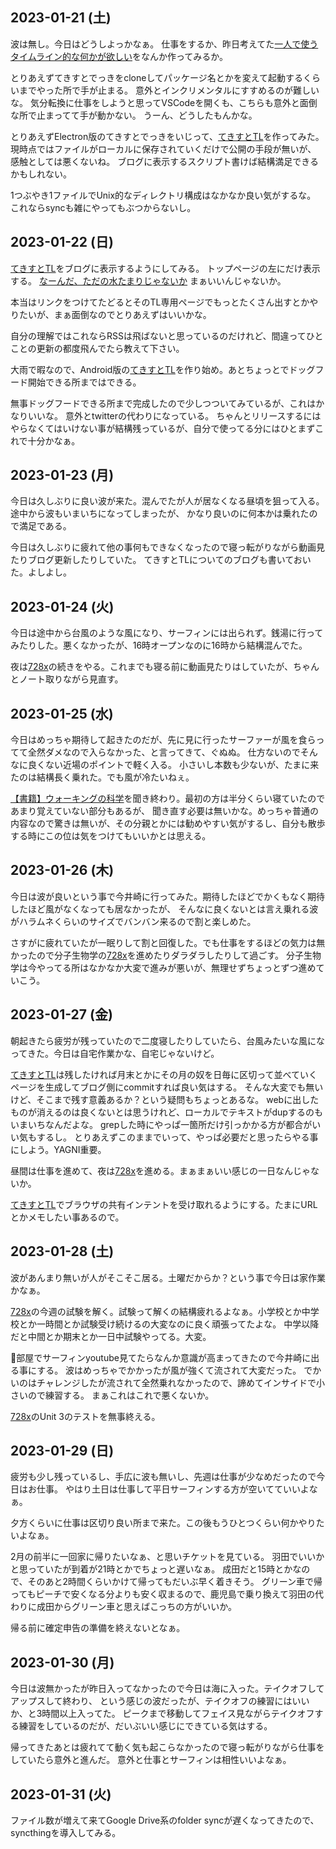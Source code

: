## 2023-01-21 (土)

波は無し。今日はどうしよっかなぁ。
仕事をするか、昨日考えてた[一人で使うタイムライン的な何かが欲しい](一人で使うタイムライン的な何かが欲しい.md)をなんか作ってみるか。

とりあえずてきすとでっきをcloneしてパッケージ名とかを変えて起動するくらいまでやった所で手が止まる。
意外とインクリメンタルにすすめるのが難しいな。
気分転換に仕事をしようと思ってVSCodeを開くも、こちらも意外と面倒な所で止まってて手が動かない。
うーん、どうしたもんかな。

とりあえずElectron版のてきすとでっきをいじって、[てきすとTL](てきすとTL.md)を作ってみた。
現時点ではファイルがローカルに保存されていくだけで公開の手段が無いが、
感触としては悪くないね。
ブログに表示するスクリプト書けば結構満足できるかもしれない。

1つぶやき1ファイルでUnix的なディレクトリ構成はなかなか良い気がするな。
これならsyncも雑にやってもぶつからないし。

## 2023-01-22 (日)

[てきすとTL](てきすとTL.md)をブログに表示するようにしてみる。
トップページの左にだけ表示する。 [なーんだ、ただの水たまりじゃないか](https://karino2.github.io/) まぁいいんじゃないか。

本当はリンクをつけてたどるとそのTL専用ページでもっとたくさん出すとかやりたいが、まぁ面倒なのでとりあえずはいいかな。

自分の理解ではこれならRSSは飛ばないと思っているのだけれど、間違ってひとことの更新の都度飛んでたら教えて下さい。

大雨で暇なので、Android版の[てきすとTL](てきすとTL.md)を作り始め。あとちょっとでドッグフード開始できる所まではできる。

無事ドッグフードできる所まで完成したので少しつついてみているが、これはかなりいいな。
意外とtwitterの代わりになっている。
ちゃんとリリースするにはやらなくてはいけない事が結構残っているが、自分で使ってる分にはひとまずこれで十分かなぁ。

## 2023-01-23 (月)

今日は久しぶりに良い波が来た。混んでたが人が居なくなる昼頃を狙って入る。途中から波もいまいちになってしまったが、
かなり良いのに何本かは乗れたので満足である。

今日は久しぶりに疲れて他の事何もできなくなったので寝っ転がりながら動画見たりブログ更新したりしていた。
てきすとTLについてのブログも書いておいた。よしよし。

## 2023-01-24 (火)

今日は途中から台風のような風になり、サーフィンには出られず。銭湯に行ってみたりした。悪くなかったが、16時オープンなのに16時から結構混んでた。

夜は[728x](728x.md)の続きをやる。これまでも寝る前に動画見たりはしていたが、ちゃんとノート取りながら見直す。

## 2023-01-25 (水)

今日はめっちゃ期待して起きたのだが、先に見に行ったサーファーが風を食らってて全然ダメなので入らなかった、と言ってきて、ぐぬぬ。
仕方ないのでそんなに良くない近場のポイントで軽く入る。
小さいし本数も少ないが、たまに来たのは結構長く乗れた。でも風が冷たいねぇ。

[【書籍】ウォーキングの科学](【書籍】ウォーキングの科学.md)を聞き終わり。最初の方は半分くらい寝ていたのであまり覚えていない部分もあるが、
聞き直す必要は無いかな。めっちゃ普通の内容なので驚きは無いが、その分親とかには勧めやすい気がするし、自分も散歩する時にこの位は気をつけてもいいかとは思える。

## 2023-01-26 (木)

今日は波が良いという事で今井崎に行ってみた。期待したほどでかくもなく期待したほど風がなくなっても居なかったが、
そんなに良くないとは言え乗れる波がハラムネくらいのサイズでバンバン来るので割と楽しめた。

さすがに疲れていたが一眠りして割と回復した。でも仕事をするほどの気力は無かったので分子生物学の[728x](728x.md)を進めたりダラダラしたりして過ごす。
分子生物学は今やってる所はなかなか大変で進みが悪いが、無理せずちょっとずつ進めていこう。

## 2023-01-27 (金)

朝起きたら疲労が残っていたので二度寝したりしていたら、台風みたいな風になってきた。今日は自宅作業かな、自宅じゃないけど。

[てきすとTL](てきすとTL.md)は残したければ月末とかにその月の奴を日毎に区切って並べていくページを生成してブログ側にcommitすれば良い気はする。
そんな大変でも無いけど、そこまで残す意義あるか？という疑問もちょっとあるな。
webに出したものが消えるのは良くないとは思うけれど、ローカルでテキストがdupするのもいまいちなんだよな。
grepした時にやっぱ一箇所だけ引っかかる方が都合がいい気もするし。
とりあえずこのままでいって、やっぱ必要だと思ったらやる事にしよう。YAGNI重要。

昼間は仕事を進めて、夜は[728x](728x.md)を進める。まぁまぁいい感じの一日なんじゃないか。

[てきすとTL](てきすとTL.md)でブラウザの共有インテントを受け取れるようにする。たまにURLとかメモしたい事あるので。

## 2023-01-28 (土)

波があんまり無いが人がそこそこ居る。土曜だからか？という事で今日は家作業かなぁ。

[728x](728x.md)の今週の試験を解く。試験って解くの結構疲れるよなぁ。小学校とか中学校とか一時間とか試験受け続けるの大変なのに良く頑張ってたよな。
中学以降だと中間とか期末とか一日中試験やってる。大変。

部屋でサーフィンyoutube見てたらなんか意識が高まってきたので今井崎に出る事にする。
波はめっちゃでかかったが風が強くて流されて大変だった。
でかいのはチャレンジしたが流されて全然乗れなかったので、諦めてインサイドで小さいので練習する。
まぁこれはこれで悪くないか。

[728x](728x.md)のUnit 3のテストを無事終える。

## 2023-01-29 (日)

疲労も少し残っているし、手広に波も無いし、先週は仕事が少なめだったので今日はお仕事。
やはり土日は仕事して平日サーフィンする方が空いてていいよなぁ。

夕方くらいに仕事は区切り良い所まで来た。この後もうひとつくらい何かやりたいよなぁ。

2月の前半に一回家に帰りたいなぁ、と思いチケットを見ている。
羽田でいいかと思っていたが到着が21時とかでちょっと遅いなぁ。
成田だと15時とかなので、そのあと2時間くらいかけて帰ってもだいぶ早く着きそう。
グリーン車で帰ってもピーチで安くなる分よりも安く収まるので、鹿児島で乗り換えて羽田の代わりに成田からグリーン車と思えばこっちの方がいいか。

帰る前に確定申告の準備を終えないとなぁ。

## 2023-01-30 (月)

今日は波無かったが昨日入ってなかったので今日は海に入った。テイクオフしてアップスして終わり、
という感じの波だったが、テイクオフの練習にはいいか、と3時間以上入ってた。
ピークまで移動してフェイス見ながらテイクオフする練習をしているのだが、だいぶいい感じにできている気はする。

帰ってきたあとは疲れてて動く気も起こらなかったので寝っ転がりながら仕事をしていたら意外と進んだ。
意外と仕事とサーフィンは相性いいよなぁ。

## 2023-01-31 (火)

ファイル数が増えて来てGoogle Drive系のfolder syncが遅くなってきたので、syncthingを導入してみる。